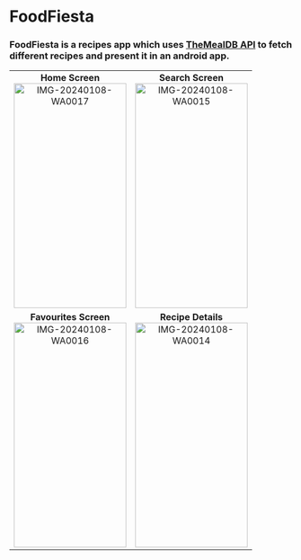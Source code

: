 # FoodFiesta

<h3>
  FoodFiesta is a recipes app which uses <a href="https://www.themealdb.com/" target="_blank">TheMealDB API</a> to fetch different recipes and present it in an android app.
</h3>

<table>
  <tr>
    <td align="center">
      <b> Home Screen</b><br>
      <img src="https://github.com/Aman0106/FoodApp/assets/56467973/a5c5c2ca-4a08-4656-ac90-980c6d06bc0d" alt="IMG-20240108-WA0017" width="200" height="400">
    </td>
    <td align="center">
      <b> Search Screen</b><br>
      <img src="https://github.com/Aman0106/FoodApp/assets/56467973/c95a38de-67fc-4745-83e4-a8cd746c0918" alt="IMG-20240108-WA0015" width="200" height="400">
    </td>
  </tr>
  <tr>
    <td align="center">
      <b> Favourites Screen</b><br>
      <img src="https://github.com/Aman0106/FoodApp/assets/56467973/427eee94-dbf1-4071-84a9-6a843dae3ee2" alt="IMG-20240108-WA0016" width="200" height="400">
    </td>
    <td align="center">
      <b> Recipe Details</b><br>
      <img src="https://github.com/Aman0106/FoodApp/assets/56467973/d6600b40-5598-4978-81f7-b8bc03377d10" alt="IMG-20240108-WA0014" width="200" height="400">
    </td>
  </tr>
</table>
